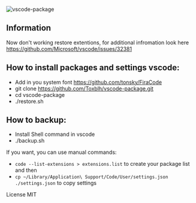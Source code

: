 ![vscode-package](https://user-images.githubusercontent.com/2198153/29383357-cc9f6d0a-82d8-11e7-9396-fe1d45740e18.png)

## Information
Now don't working restore extentions, for additional infromation look here https://github.com/Microsoft/vscode/issues/32381

## How to install packages and settings vscode:
* Add in you system font https://github.com/tonsky/FiraCode
* git clone https://github.com/Toxblh/vscode-package.git
* cd vscode-package
* ./restore.sh

## How to backup:
* Install Shell command in vscode
* ./backup.sh

If you want, you can use manual commands:
 - ```code --list-extensions > extensions.list``` to create your package list and then
 - ```cp ~/Library/Application\ Support/Code/User/settings.json ./settings.json``` to copy settings

License MIT
